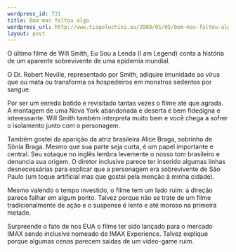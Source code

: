 ```yaml
--- 
wordpress_id: 731
title: Bom mas faltou algo
wordpress_url: http://www.tiagoluchini.eu/2008/01/05/bom-mas-faltou-algo/
layout: post
---
```

O último filme de Will Smith, Eu Sou a Lenda (I am Legend) conta a história de um aparente sobrevivente de uma epidemia mundial.

O Dr. Robert Neville, representado por Smith, adiquire imunidade ao vírus que ou mata ou transforma os hospedeiros em monstros sedentos por sangue.

Por ser um enredo batido e revisitado tantas vezes o filme até que agrada. A montagem de uma Nova York abandonada e deserta é bem fidedigna e interessante. Will Smith também interpreta muito bem e você chega a sofrer o isolamento junto com o personagem.

Também gostei da aparição da atriz brasileira Alice Braga, sobrinha de Sônia Braga. Mesmo que sua parte seja curta, é um papel importante e central. Seu sotaque no inglês lembra levemente o nosso tom brasileiro e denuncia sua origem. O diretor inclusive parece ter inserido algumas linhas desnecessárias para explicar que a personagem era sobrevivente de São Paulo (um toque artificial mas que gostei pela menção à minha cidade).

Mesmo valendo o tempo investido, o filme tem um lado ruim: a direção parece falhar em algum ponto. Talvez porque não se trate de um filme tradicionalmente de ação e o suspense é lento e até moroso na primeira metade.

Surpreende o fato de nos EUA o filme ter sido lançado para o mercado IMAX sendo inclusive nomeado de IMAX Experience. Talvez explique porque algumas cenas parecem saídas de um video-game ruim.
